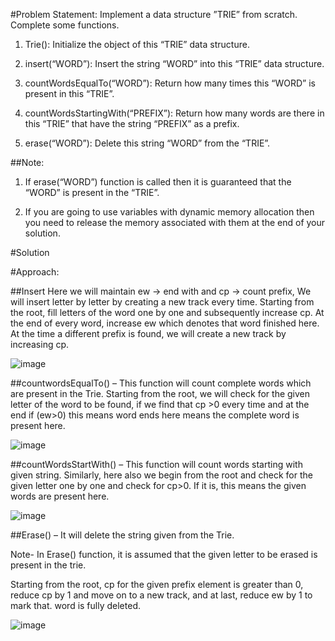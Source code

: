 #Problem Statement:
Implement a data structure ”TRIE” from scratch. Complete some functions.

1) Trie(): Initialize the object of this “TRIE” data structure.

2) insert(“WORD”): Insert the string “WORD”  into this “TRIE” data structure.

3) countWordsEqualTo(“WORD”): Return how many times this “WORD” is present in this “TRIE”.

4) countWordsStartingWith(“PREFIX”): Return how many words are there in this “TRIE” that have the string “PREFIX” as a prefix.

5) erase(“WORD”): Delete this string “WORD” from the “TRIE”.


##Note:
1. If erase(“WORD”) function is called then it is guaranteed that the “WORD” is present in the “TRIE”.

2. If you are going to use variables with dynamic memory allocation then you need to release the memory associated with them at the end of your solution.

#Solution

#Approach: 

##Insert
Here we will maintain ew -> end with  and  cp -> count prefix,
We will insert letter by letter by creating a new track every time. Starting from the root, fill letters of the word one by one and subsequently increase cp. At the end of every word, increase ew which denotes that word finished here. At the time a different prefix is found, we will create a new track by increasing cp.

![image](https://user-images.githubusercontent.com/77964981/173284186-c27e86f1-daff-4e25-8f40-9404d3e007dd.png)


##countwordsEqualTo() – This function will count complete words which are present in the Trie. Starting from the root, we will check for the given letter of the word to be found, if we find that cp >0 every time and at the end if (ew>0) this means word ends here means the complete word is present here.

![image](https://user-images.githubusercontent.com/77964981/173284264-9efbbb3f-1c56-41b6-8899-9332af56bd97.png)


##countWordsStartWith() – This function will count words starting with given string. Similarly, here also we begin from the root and check for the given letter one by one and check for cp>0. If it is, this means the given words are present here.

![image](https://user-images.githubusercontent.com/77964981/173284328-bd3844b7-a71c-4c0d-acdf-189f66dd88eb.png)


##Erase() – It will delete the string given from the Trie.

Note- In Erase() function, it is assumed that the given letter to be erased is present in the trie.

Starting from the root, cp for the given prefix element is greater than 0, reduce cp by 1 and move on to a new track, and at last, reduce ew by 1  to mark that. word is fully deleted.

![image](https://user-images.githubusercontent.com/77964981/173284393-ff008202-5858-4775-b560-86688948b9b9.png)
